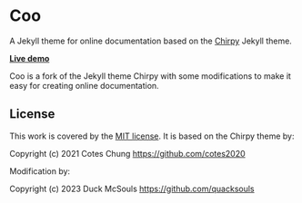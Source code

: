 # Coo

A Jekyll theme for online documentation based on the [Chirpy][chirpy] Jekyll
theme.

[**Live demo**][demo]

Coo is a fork of the Jekyll theme Chirpy with some modifications to make it easy
for creating online documentation.

## License

This work is covered by the [MIT license][license].  It is based on the Chirpy
theme by:

Copyright (c) 2021 Cotes Chung https://github.com/cotes2020

Modification by:

Copyright (c) 2023 Duck McSouls https://github.com/quacksouls

[chirpy]: https://github.com/cotes2020/jekyll-theme-chirpy
[demo]: https://tekyllcoo.github.io
[license]: https://github.com/quacksouls/jekyll-theme-coo/blob/master/LICENSE
